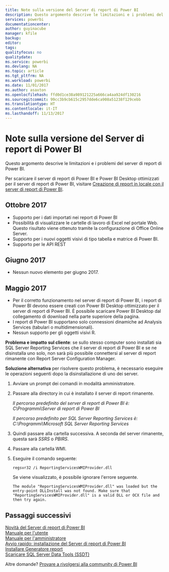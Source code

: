 ```yaml
---
title: Note sulla versione del Server di report di Power BI
description: Questo argomento descrive le limitazioni e i problemi del server di report di Power BI.
services: powerbi
documentationcenter: 
author: guyinacube
manager: kfile
backup: 
editor: 
tags: 
qualityfocus: no
qualitydate: 
ms.service: powerbi
ms.devlang: NA
ms.topic: article
ms.tgt_pltfrm: NA
ms.workload: powerbi
ms.date: 11/01/2017
ms.author: asaxton
ms.openlocfilehash: ffd0d1ce38a989121225a666ca4aa924df130216
ms.sourcegitcommit: 99cc3b9cb615c2957dde6ca908a51238f129cebb
ms.translationtype: HT
ms.contentlocale: it-IT
ms.lasthandoff: 11/13/2017
---
```

# <a name="power-bi-report-server-release-notes"></a>Note sulla versione del Server di report di Power BI
Questo argomento descrive le limitazioni e i problemi del server di report di Power BI.

Per scaricare il server di report di Power BI e Power BI Desktop ottimizzati per il server di report di Power BI, visitare [Creazione di report in locale con il server di report di Power BI](https://powerbi.microsoft.com/report-server/).

## <a name="october-2017"></a>Ottobre 2017
* Supporto per i dati importati nei report di Power BI
* Possibilità di visualizzare le cartelle di lavoro di Excel nel portale Web. Questo risultato viene ottenuto tramite la configurazione di Office Online Server.
* Supporto per i nuovi oggetti visivi di tipo tabella e matrice di Power BI.
* Supporto per le API REST

## <a name="june-2017"></a>Giugno 2017
* Nessun nuovo elemento per giugno 2017.

## <a name="may-2017"></a>Maggio 2017
* Per il corretto funzionamento nel server di report di Power BI, i report di Power BI devono essere creati con Power BI Desktop ottimizzato per il server di report di Power BI. È possibile scaricare Power BI Desktop dal collegamento di download nella parte superiore della pagina.
* I report di Power BI supportano solo connessioni dinamiche ad Analysis Services (tabulari o multidimensionali).
* Nessun supporto per gli oggetti visivi R.

**Problema e impatto sul cliente**: se sullo stesso computer sono installati sia SQL Server Reporting Services che il server di report di Power BI e se ne disinstalla uno solo, non sarà più possibile connettersi al server di report rimanente con Report Server Configuration Manager.

**Soluzione alternativa** per risolvere questo problema, è necessario eseguire le operazioni seguenti dopo la disinstallazione di uno dei server.

1. Avviare un prompt dei comandi in modalità amministratore.
2. Passare alla directory in cui è installato il server di report rimanente.
   
    *Il percorso predefinito del server di report di Power BI è: C\Programmi\Server di report di Power BI*
   
    *Il percorso predefinito per SQL Server Reporting Services è: C:\Programmi\Microsoft SQL Server Reporting Services*
3. Quindi passare alla cartella successiva. A seconda del server rimanente, questa sarà *SSRS* o *PBIRS*.
4. Passare alla cartella WMI.
5. Eseguire il comando seguente:
   
    ```
    regsvr32 /i ReportingServicesWMIProvider.dll
    ```
   
    Se viene visualizzato, è possibile ignorare l'errore seguente.
   
    ```
    The module "ReportingServicesWMIProvider.dll" was loaded but the entry-point DLLInstall was not found. Make sure that "ReportingServicesWMIProvider.dll" is a valid DLL or OCX file and then try again.
    ```

## <a name="next-steps"></a>Passaggi successivi
[Novità del Server di report di Power BI](whats-new.md)  
[Manuale per l'utente](user-handbook-overview.md)  
[Manuale per l'amministratore](admin-handbook-overview.md)  
[Avvio rapido: installazione del Server di report di Power BI](quickstart-install-report-server.md)  
[Installare Generatore report](https://docs.microsoft.com/sql/reporting-services/install-windows/install-report-builder)  
[Scaricare SQL Server Data Tools (SSDT)](http://go.microsoft.com/fwlink/?LinkID=616714)

Altre domande? [Provare a rivolgersi alla community di Power BI](https://community.powerbi.com/)

